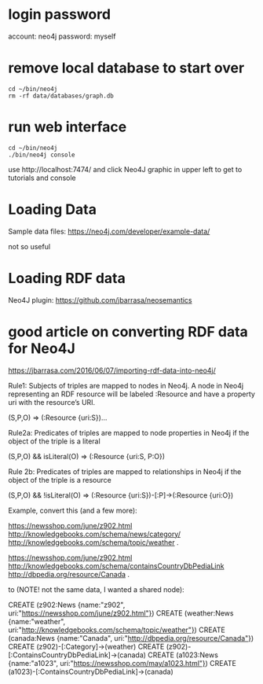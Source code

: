 # login password

account:  neo4j
password: myself

# remove local database to start over

    cd ~/bin/neo4j
    rm -rf data/databases/graph.db

# run web interface

    cd ~/bin/neo4j
    ./bin/neo4j console

use http://localhost:7474/ and click Neo4J graphic in upper left to get to tutorials and console

# Loading Data

Sample data files:  https://neo4j.com/developer/example-data/

not so useful

# Loading RDF data

Neo4J plugin: https://github.com/jbarrasa/neosemantics


# good article on converting RDF data for Neo4J

https://jbarrasa.com/2016/06/07/importing-rdf-data-into-neo4j/

Rule1: Subjects of triples are mapped to nodes  in Neo4j. A node in Neo4j representing an RDF resource will be labeled :Resource and have a property uri with the resource’s URI.

(S,P,O) => (:Resource {uri:S})...

Rule2a: Predicates of triples are mapped to node properties in Neo4j if the object of the triple is a literal

(S,P,O) && isLiteral(O) => (:Resource {uri:S, P:O})

Rule 2b: Predicates of triples are mapped to relationships in Neo4j if the object of the triple is a resource

(S,P,O) && !isLiteral(O) => (:Resource {uri:S})-[:P]->(:Resource {uri:O})

Example, convert this (and a few more):

<https://newsshop.com/june/z902.html>
  <http://knowledgebooks.com/schema/news/category/>
  <http://knowledgebooks.com/schema/topic/weather> .

<https://newsshop.com/june/z902.html>
  <http://knowledgebooks.com/schema/containsCountryDbPediaLink>
  <http://dbpedia.org/resource/Canada> .

to (NOTE! not the same data, I wanted a shared node):

CREATE (z902:News {name:"z902", uri:"https://newsshop.com/june/z902.html"})
CREATE (weather:News {name:"weather", uri:"http://knowledgebooks.com/schema/topic/weather"})
CREATE (canada:News {name:"Canada", uri:"http://dbpedia.org/resource/Canada"})
CREATE (z902)-[:Category]->(weather)
CREATE (z902)-[:ContainsCountryDbPediaLink]->(canada)
CREATE (a1023:News {name:"a1023", uri:"https://newsshop.com/may/a1023.html"})
CREATE (a1023)-[:ContainsCountryDbPediaLink]->(canada)

